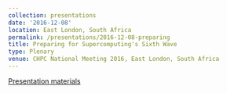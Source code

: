 ```yaml
---
collection: presentations
date: '2016-12-08'
location: East London, South Africa
permalink: /presentations/2016-12-08-preparing
title: Preparing for Supercomputing's Sixth Wave
type: Plenary
venue: CHPC National Meeting 2016, East London, South Africa
---
```


[Presentation materials](http://www.chpcconf.co.za/files/2016/CHPC2016-programme-web-final-updated-3.pdf)
